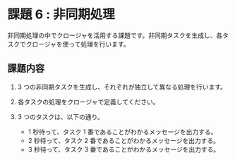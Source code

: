 # 課題 6 : 非同期処理

非同期処理の中でクロージャを活用する課題です。非同期タスクを生成し、各タスクでクロージャを使って処理を行います。

## 課題内容

1. 3 つの非同期タスクを生成し、それぞれが独立して異なる処理を行います。
2. 各タスクの処理をクロージャで定義してください。
3. 3 つのタスクは、以下の通り。

   - 1 秒待って、タスク 1 番であることがわかるメッセージを出力する。
   - 2 秒待って、タスク 2 番であることがわかるメッセージを出力する。
   - 3 秒待って、タスク 3 番であることがわかるメッセージを出力する。
